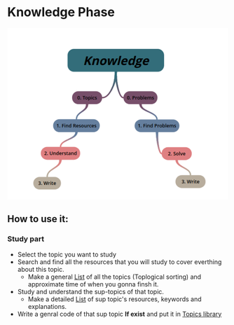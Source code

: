 # Knowledge Phase 

<p align="center">
  <img src="https://github.com/basmaashouur/Competitive-Programming/blob/master/Knowledge-Phase/knowledge.png"></p>

## How to use it:

### Study part
* Select the topic you want to study
* Search and find all the resources that you will study to cover everthing about this topic.
  * Make a general [List](https://github.com/basmaashouur/Competitive-Programming/blob/master/Knowledge-Phase/list.md) of all the topics (Toplogical sorting) and approximate time of when you gonna finsh it.
* Study and understand the sup-topics of that topic.
  * Make a detailed [List](https://github.com/basmaashouur/Competitive-Programming/blob/master/Knowledge-Phase/Detailed-list/README.md) of sup topic's resources, keywords and explanations.
* Write a genral code of that sup topic  **If exist** and put it in [Topics library](https://github.com/basmaashouur/Competitive-Programming/blob/master/Knowledge-Phase/Topics-library/README.md)
  
